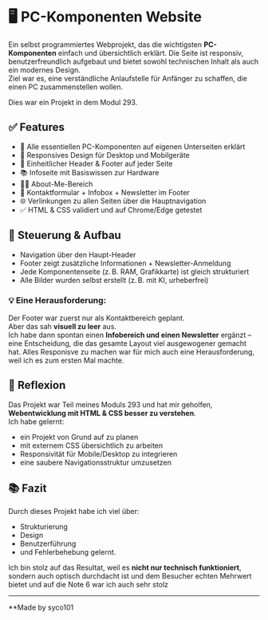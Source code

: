 # 🖥️ PC-Komponenten Website

Ein selbst programmiertes Webprojekt, das die wichtigsten **PC-Komponenten** einfach und übersichtlich erklärt. Die Seite ist responsiv, benutzerfreundlich aufgebaut und bietet sowohl technischen Inhalt als auch ein modernes Design.  
Ziel war es, eine verständliche Anlaufstelle für Anfänger zu schaffen, die einen PC zusammenstellen wollen.


Dies war ein Projekt in dem Modul 293.




## ✅ Features

- 🔧 Alle essentiellen PC-Komponenten auf eigenen Unterseiten erklärt  
- 📱 Responsives Design für Desktop und Mobilgeräte  
- 🎨 Einheitlicher Header & Footer auf jeder Seite  
- 📚 Infoseite mit Basiswissen zur Hardware  
- 👨‍💻 About-Me-Bereich  
- 📨 Kontaktformular + Infobox + Newsletter im Footer  
- 🌐 Verlinkungen zu allen Seiten über die Hauptnavigation  
- ✅ HTML & CSS validiert und auf Chrome/Edge getestet



## 🧭 Steuerung & Aufbau

- Navigation über den Haupt-Header
- Footer zeigt zusätzliche Informationen + Newsletter-Anmeldung
- Jede Komponentenseite (z. B. RAM, Grafikkarte) ist gleich strukturiert
- Alle Bilder wurden selbst erstellt (z. B. mit KI, urheberfrei)



### 💡 Eine Herausforderung:

Der Footer war zuerst nur als Kontaktbereich geplant.  
Aber das sah **visuell zu leer** aus.  
Ich habe dann spontan einen **Infobereich und einen Newsletter** ergänzt – eine Entscheidung, die das gesamte Layout viel ausgewogener gemacht hat.
Alles Responisve zu machen war für mich auch eine Herausforderung, weil ich es zum ersten Mal machte.



## 💬 Reflexion

Das Projekt war Teil meines Moduls 293 und hat mir geholfen, **Webentwicklung mit HTML & CSS besser zu verstehen**.  
Ich habe gelernt:

- ein Projekt von Grund auf zu planen
- mit externem CSS übersichtlich zu arbeiten
- Responsivität für Mobile/Desktop zu integrieren
- eine saubere Navigationsstruktur umzusetzen



## 📚 Fazit

Durch dieses Projekt habe ich viel über:

- Strukturierung
- Design
- Benutzerführung
- und Fehlerbehebung gelernt.

Ich bin stolz auf das Resultat, weil es **nicht nur technisch funktioniert**, sondern auch optisch durchdacht ist und dem Besucher echten Mehrwert bietet und auf die Note 6 war ich auch sehr stolz

---

**Made by syco101
